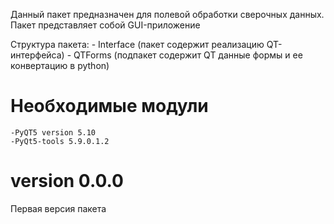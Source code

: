 ﻿Данный пакет предназначен для полевой обработки сверочных данных. Пакет
представляет собой GUI-приложение

Структура пакета:
    - Interface (пакет содержит реализацию QT-интерфейса)
        - QTForms (подпакет содержит QT данные формы и ее конвертацию в python)

# Необходимые модули
    -PyQT5 version 5.10
    -PyQt5-tools 5.9.0.1.2


# version 0.0.0
Первая версия пакета
